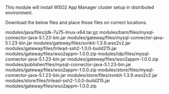 
This module will install WSO2 App Manager cluster setup in distributed environment.

Download the below files and place those files on correct locations. 

modules/java/files/jdk-7u75-linux-x64.tar.gz
modules/bam/files/mysql-connector-java-5.1.23-bin.jar
modules/gateway/files/mysql-connector-java-5.1.23-bin.jar
modules/gateway/files/svnkit-1.3.9.wso2v2.jar
modules/gateway/files/trilead-ssh2-1.0.0-build215.jar
modules/gateway/files/wso2appm-1.0.0.zip
modules/idp/files/mysql-connector-java-5.1.23-bin.jar
modules/gateway/files/wso2appm-1.0.0.zip
modules/publisher/files/mysql-connector-java-5.1.23-bin.jar
modules/gateway/files/wso2appm-1.0.0.zip
modules/store/files/mysql-connector-java-5.1.23-bin.jar
modules/store/files/svnkit-1.3.9.wso2v2.jar
modules/store/files/trilead-ssh2-1.0.0-build215.jar
modules/gateway/files/wso2appm-1.0.0.zip
